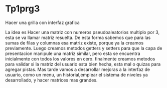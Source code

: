 # Tp1prg3
Hacer una grilla con interfaz grafica

La idea es Hacer una matriz con numeros pseudoaleatorios multiplo por 3, esta se va llamar matriz resuelta.
 De esta forma sabemos que  para las sumas de filas y columnas esa matriz existe, porque ya la creamos previamente.
 Luego creamos metodos getters y setters para que la capa de presentacion manipule una matriz similar, pero esta se encuentra inicialmente con todos los valores en cero.
 finalmente creamos metodos para validar si la matriz del usuario esta bien hecha, esta mal o quizas para agregar pistas.
 Mas tarde vamos a desarrollar mejoras a la interfaz de usuario, como un menu, un historial,emplear el sistema de niveles ya desarrollado, y hacer matrices mas grandes.
 
